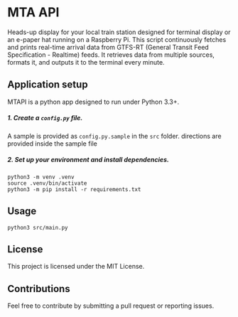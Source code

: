
# MTA API
Heads-up display for your local train station designed for terminal display or an e-paper hat running on a Raspberry Pi. This script continuously fetches and prints real-time arrival data from GTFS-RT (General Transit Feed Specification - Realtime) feeds. It retrieves data from multiple sources, formats it, and outputs it to the terminal every minute.

## Application setup

MTAPI is a python app designed to run under Python 3.3+.

##### 1. Create a `config.py` file. 
A sample is provided as `config.py.sample` in the `src` folder. directions are provided inside the sample file
##### 2. Set up your environment and install dependencies.  
`python3 -m venv .venv`  
`source .venv/bin/activate`  
`python3 -m pip install -r requirements.txt`

## Usage 
`python3 src/main.py`

## License

This project is licensed under the MIT License.

## Contributions

Feel free to contribute by submitting a pull request or reporting issues.